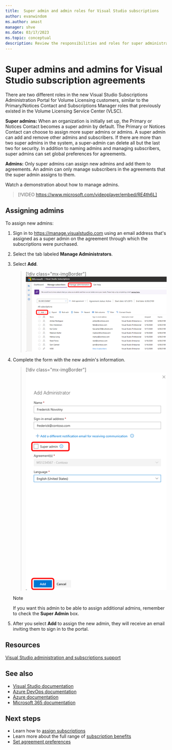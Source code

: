 ```yaml
---
title:  Super admin and admin roles for Visual Studio subscriptions
author: evanwindom
ms.author: amast
manager: shve
ms.date: 03/17/2023
ms.topic: conceptual
description: Review the responsibilities and roles for super administrators and administrators of Visual Studio subscriptions and how to assign administrators. 
---
```


# Super admins and admins for Visual Studio subscription agreements

There are two different roles in the new Visual Studio Subscriptions Administration Portal for Volume Licensing customers, similar to the Primary/Notices Contact and Subscriptions Manager roles that previously existed in the Volume Licensing Service Center (VLSC).

**Super admins:** When an organization is initially set up, the Primary or Notices Contact becomes a super admin by default. The Primary or Notices Contact can choose to assign more super admins or admins. A super admin can add and remove other admins and subscribers. If there are more than two super admins in the system, a super-admin can delete all but the last two for security.  In addition to naming admins and managing subscribers, super admins can set global preferences for agreements.  

**Admins:** Only super admins can assign new admins and add them to agreements. An admin can only manage subscribers in the agreements that the super admin assigns to them.

Watch a demonstration about how to manage admins. 
> [!VIDEO https://www.microsoft.com/videoplayer/embed/RE4th6L]

## Assigning admins

To assign new admins:
1. Sign in to https://manage.visualstudio.com using an email address that's assigned as a super admin on the agreement through which the subscriptions were purchased.
0. Select the tab labeled **Manage Administrators**.
0. Select **Add**.
   > [!div class="mx-imgBorder"]
   > ![Add admins](_img/admin-roles/add-admins.png "Screenshot of the management portal. Manage administrators and add menu items are highlighted.")
0. Complete the form with the new admin's information.  
   > [!div class="mx-imgBorder"]
   > ![Add admin form](_img/admin-roles/add-form.png "Screenshot of the Add Administrator dialog. Super admin checkbox is highlighted.")

   > [!NOTE]
   > If you want this admin to be able to assign additional admins, remember to check the **Super Admin** box.

0. After you select **Add** to assign the new admin, they will receive an email inviting them to sign in to the portal.  

## Resources

[Visual Studio administration and subscriptions support](https://aka.ms/vsadminhelp)

## See also

+ [Visual Studio documentation](/visualstudio/)
+ [Azure DevOps documentation](/azure/devops/)
+ [Azure documentation](/azure/)
+ [Microsoft 365 documentation](/microsoft-365/)

## Next steps

+ Learn how to [assign subscriptions](assign-license.md)
+ Learn more about the full range of [subscription benefits](https://visualstudio.microsoft.com/vs/benefits/)
+ [Set agreement preferences](admin-preferences.md)